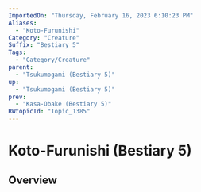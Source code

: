 ```yaml
---
ImportedOn: "Thursday, February 16, 2023 6:10:23 PM"
Aliases:
  - "Koto-Furunishi"
Category: "Creature"
Suffix: "Bestiary 5"
Tags:
  - "Category/Creature"
parent:
  - "Tsukumogami (Bestiary 5)"
up:
  - "Tsukumogami (Bestiary 5)"
prev:
  - "Kasa-Obake (Bestiary 5)"
RWtopicId: "Topic_1385"
---
```

# Koto-Furunishi (Bestiary 5)
## Overview
